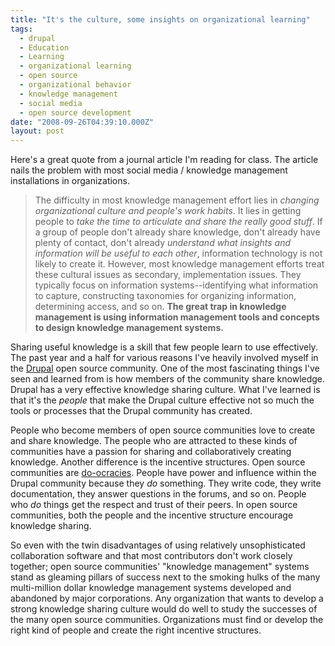 ```yaml
---
title: "It's the culture, some insights on organizational learning"
tags:
  - drupal
  - Education
  - Learning
  - organizational learning
  - open source
  - organizational behavior
  - knowledge management
  - social media
  - open source development
date: "2008-09-26T04:39:10.000Z"
layout: post
---
```


Here's a great quote from a journal article I'm reading for class. The article nails the problem with most social media / knowledge management installations in organizations.

> The difficulty in most knowledge management effort lies in _changing organizational culture and people's work habits_. It lies in getting people to _take the time to articulate and share the really good stuff_. If a group of people don't already share knowledge, don't already have plenty of contact, don't already _understand what insights and information will be useful to each other_, information technology is not likely to create it. However, most knowledge management efforts treat these cultural issues as secondary, implementation issues. They typically focus on information systems--identifying what information to capture, constructing taxonomies for organizing information, determining access, and so on. **The great trap in knowledge management is using information management tools and concepts to design knowledge management systems.**

Sharing useful knowledge is a skill that few people learn to use effectively. The past year and a half for various reasons I've heavily involved myself in the [Drupal][0] open source community. One of the most fascinating things I've seen and learned from is how members of the community share knowledge. Drupal has a very effective knowledge sharing culture. What I've learned is that it's the _people_ that make the Drupal culture effective not so much the tools or processes that the Drupal community has created.

People who become members of open source communities love to create and share knowledge. The people who are attracted to these kinds of communities have a passion for sharing and collaboratively creating knowledge. Another difference is the incentive structures. Open source communities are [do-ocracies][1]. People have power and influence within the Drupal community because they _do_ something. They write code, they write documentation, they answer questions in the forums, and so on. People who _do_ things get the respect and trust of their peers. In open source communities, both the people and the incentive structure encourage knowledge sharing.

So even with the twin disadvantages of using relatively unsophisticated collaboration software and that most contributors don't work closely together; open source communities' "knowledge management" systems stand as gleaming pillars of success next to the smoking hulks of the many multi-million dollar knowledge management systems developed and abandoned by major corporations. Any organization that wants to develop a strong knowledge sharing culture would do well to study the successes of the many open source communities. Organizations must find or develop the right kind of people and create the right incentive structures.


[0]: http://drupal.org
[1]: http://www.communitywiki.org/en/DoOcracy
